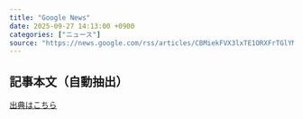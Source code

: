 ```yaml
---
title: "Google News"
date: 2025-09-27 14:13:00 +0900
categories: ["ニュース"]
source: "https://news.google.com/rss/articles/CBMiekFVX3lxTE1ORXFrTGlYMUNBSEFGZmpiSGFiQnhMLUFSMEJPTGRxT1lZQUxpUnVNb0J4UExiUlA5cmhhNkNuc2l2WkRudHpnSDJnNWloV3lNWlViQUlPR3ppUVBmVXJoYWtpNXRZYW1wZUZmUUZlVmJvMUdmXzJ0S1FB?oc=5"
---
```


## 記事本文（自動抽出）
<body class="y0K44d EA71Tc" id="readabilityBody"></body>

[出典はこちら](https://news.google.com/rss/articles/CBMiekFVX3lxTE1ORXFrTGlYMUNBSEFGZmpiSGFiQnhMLUFSMEJPTGRxT1lZQUxpUnVNb0J4UExiUlA5cmhhNkNuc2l2WkRudHpnSDJnNWloV3lNWlViQUlPR3ppUVBmVXJoYWtpNXRZYW1wZUZmUUZlVmJvMUdmXzJ0S1FB?oc=5)
